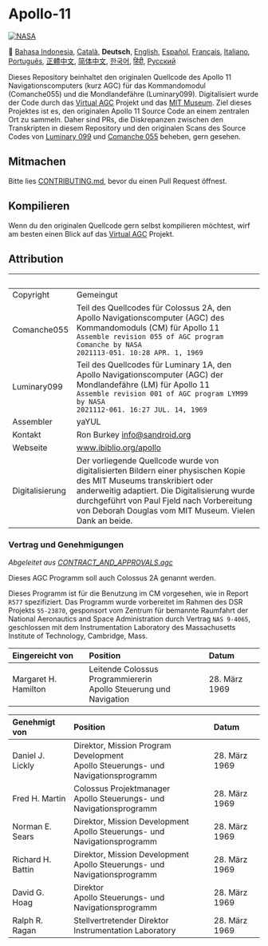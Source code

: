 # Apollo-11
[![NASA][1]][2]

:crossed_flags:
[Bahasa Indonesia][ID],
[Català][CA],
**Deutsch**,
[English][EN],
[Español][ES],
[Français][FR],
[Italiano][IT],
[Português][PT_BR],
[正體中文][ZH_TW],
[简体中文][ZH_CN],
[한국어][KO_KR],
[हिंदी][HI_IN],
[Русский][RU]


[ID]:README.id.md
[CA]:README.ca.md
[DE]:README.de.md
[EN]:README.md
[ES]:README.es.md
[IT]:README.it.md
[FR]:README.fr.md
[PT_BR]:README.pt_br.md
[ZH_TW]:README.zh_tw.md
[ZH_CN]:README.zh_cn.md
[KO_KR]:README.ko_kr.md
[HI_IN]:README.hi_in.md
[RU]:README.ru.md

Dieses Repository beinhaltet den originalen Quellcode des Apollo 11
Navigationscomputers (kurz AGC) für das Kommandomodul (Comanche055)
und die Mondlandefähre (Luminary099). Digitalisiert wurde der Code
durch das [Virtual AGC][3] Projekt und das [MIT Museum][4]. Ziel
dieses Projektes ist es, den originalen Apollo 11 Source Code an einem
zentralen Ort zu sammeln. Daher sind PRs, die Diskrepanzen zwischen
den Transkripten in diesem Repository und den originalen Scans des
Source Codes von [Luminary 099][5] und [Comanche 055][6] beheben, gern
gesehen.

## Mitmachen
Bitte lies [CONTRIBUTING.md][7], bevor du einen Pull Request öffnest.

## Kompilieren
Wenn du den originalen Quellcode gern selbst kompilieren möchtest,
wirf am besten einen Blick auf das [Virtual AGC][8] Projekt.

## Attribution

&nbsp;          | &nbsp;
:-------------- | :-----
Copyright       | Gemeingut
Comanche055     | Teil des Quellcodes für Colossus 2A, den Apollo Navigationscomputer (AGC) des Kommandomoduls (CM) für Apollo 11<br>`Assemble revision 055 of AGC program Comanche by NASA`<br>`2021113-051. 10:28 APR. 1, 1969`
Luminary099     | Teil des Quellcodes für Luminary 1A, den Apollo Navigationscomputer (AGC) der Mondlandefähre (LM) für Apollo 11<br>`Assemble revision 001 of AGC program LYM99 by NASA`<br>`2021112-061. 16:27 JUL. 14, 1969`
Assembler       | yaYUL
Kontakt         | Ron Burkey <info@sandroid.org>
Webseite        | www.ibiblio.org/apollo
Digitalisierung | Der vorliegende Quellcode wurde von digitalisierten Bildern einer physischen Kopie des MIT Museums transkribiert oder anderweitig adaptiert. Die Digitalisierung wurde durchgeführt von Paul Fjeld nach Vorbereitung von Deborah Douglas vom MIT Museum. Vielen Dank an beide.

### Vertrag und Genehmigungen
*Abgeleitet aus [CONTRACT_AND_APPROVALS.agc]*

Dieses AGC Programm soll auch Colossus 2A genannt werden.

Dieses Programm ist für die Benutzung im CM vorgesehen, wie in Report `R577` spezifiziert. Das Programm wurde vorbereitet im Rahmen des DSR Projekts `55-23870`, gesponsort vom Zentrum für bemannte Raumfahrt der National Aeronautics and Space Administration durch Vertrag `NAS 9-4065`, geschlossen mit dem Instrumentation Laboratory des Massachusetts Institute of Technology, Cambridge, Mass.

Eingereicht von       | Position | Datum
:-------------------- | :------- | :----
Margaret H. Hamilton  | Leitende Colossus Programmiererin<br>Apollo Steuerung und Navigation | 28. März 1969

Genehmigt von      | Position | Datum
:----------------- | :------- | :----
Daniel J. Lickly   | Direktor, Mission Program Development<br>Apollo Steuerungs- und Navigationsprogramm | 28. März 1969
Fred H. Martin     | Colossus Projektmanager<br>Apollo Steuerungs- und Navigationsprogramm | 28. März 1969
Norman E. Sears    | Direktor, Mission Development<br>Apollo Steuerungs- und Navigationsprogramm | 28. März 1969
Richard H. Battin  | Direktor, Mission Development<br>Apollo Steuerungs- und Navigationsprogramm | 28. März 1969
David G. Hoag      | Direktor<br>Apollo Steuerungs- und Navigationsprogramm | 28. März 1969
Ralph R. Ragan     | Stellvertretender Direktor<br>Instrumentation Laboratory | 28. März 1969

[CONTRACT_AND_APPROVALS.agc]:https://github.com/chrislgarry/Apollo-11/blob/master/Comanche055/CONTRACT_AND_APPROVALS.agc
[1]:https://cdn.rawgit.com/aleen42/badges/c9246f74/src/nasa.svg
[2]:https://www.nasa.gov/mission_pages/apollo/missions/apollo11.html
[3]:http://www.ibiblio.org/apollo/
[4]:http://web.mit.edu/museum/
[5]:http://www.ibiblio.org/apollo/ScansForConversion/Luminary099/
[6]:http://www.ibiblio.org/apollo/ScansForConversion/Comanche055/
[7]:https://github.com/chrislgarry/Apollo-11/blob/master/CONTRIBUTING.md
[8]:https://github.com/rburkey2005/virtualagc
